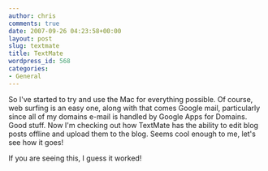 ```yaml
---
author: chris
comments: true
date: 2007-09-26 04:23:58+00:00
layout: post
slug: textmate
title: TextMate
wordpress_id: 568
categories:
- General
---
```


So I've started to try and use the Mac for everything possible. Of course, web surfing is an easy one, along with that comes Google mail, particularly since all of my domains e-mail is handled by Google Apps for Domains. Good stuff. Now I'm checking out how TextMate has the ability to edit blog posts offline and upload them to the blog. Seems cool enough to me, let's see how it goes!


<!-- more -->

If you are seeing this, I guess it worked!
